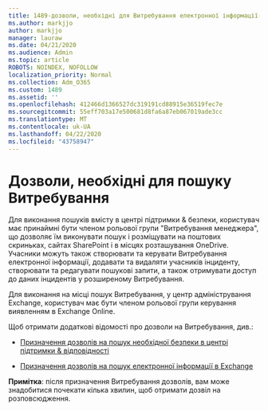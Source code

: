 ```yaml
---
title: 1489-дозволи, необхідні для Витребування електронної інформації-пошук
ms.author: markjjo
author: markjjo
manager: lauraw
ms.date: 04/21/2020
ms.audience: Admin
ms.topic: article
ROBOTS: NOINDEX, NOFOLLOW
localization_priority: Normal
ms.collection: Adm_O365
ms.custom: 1489
ms.assetid: ''
ms.openlocfilehash: 412466d1366527dc319191cd88915e36519fec7e
ms.sourcegitcommit: 55eff703a17e500681d8fa6a87eb067019ade3cc
ms.translationtype: MT
ms.contentlocale: uk-UA
ms.lasthandoff: 04/22/2020
ms.locfileid: "43758947"
---
```

# <a name="permissions-required-for-ediscovery-searches"></a>Дозволи, необхідні для пошуку Витребування

Для виконання пошуків вмісту в центрі підтримки & безпеки, користувач має принаймні бути членом рольової групи "Витребування менеджера", що дозволяє їм виконувати пошук і розміщувати на поштових скриньках, сайтах SharePoint і в місцях розташування OneDrive. Учасники можуть також створювати та керувати Витребування електронної інформації, додавати та видаляти учасників інциденту, створювати та редагувати пошукові запити, а також отримувати доступ до даних інцидентів у розширеному Витребування.

Для виконання на місці пошук Витребування, у центр адміністрування Exchange, користувач має бути членом рольової групи керування виявленням в Exchange Online.

Щоб отримати додаткові відомості про дозволи на Витребування, див.: 

- [Призначення дозволів на пошук необхідної безпеки в центрі підтримки & відповідності](https://docs.microsoft.com/office365/securitycompliance/assign-ediscovery-permissions)

- [Призначення дозволів на пошук електронної інформації в Exchange](https://docs.microsoft.com/exchange/security-and-compliance/in-place-ediscovery/assign-ediscovery-permissions)

**Примітка**: після призначення Витребування дозволів, вам може знадобитися почекати кілька хвилин, щоб отримати дозвіл на розповсюдження.
